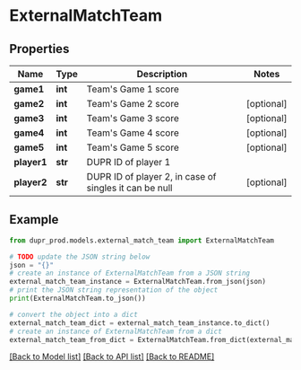 # ExternalMatchTeam


## Properties

Name | Type | Description | Notes
------------ | ------------- | ------------- | -------------
**game1** | **int** | Team&#39;s Game 1 score | 
**game2** | **int** | Team&#39;s Game 2 score | [optional] 
**game3** | **int** | Team&#39;s Game 3 score | [optional] 
**game4** | **int** | Team&#39;s Game 4 score | [optional] 
**game5** | **int** | Team&#39;s Game 5 score | [optional] 
**player1** | **str** | DUPR ID of player 1 | 
**player2** | **str** | DUPR ID of player 2, in case of singles it can be null | [optional] 

## Example

```python
from dupr_prod.models.external_match_team import ExternalMatchTeam

# TODO update the JSON string below
json = "{}"
# create an instance of ExternalMatchTeam from a JSON string
external_match_team_instance = ExternalMatchTeam.from_json(json)
# print the JSON string representation of the object
print(ExternalMatchTeam.to_json())

# convert the object into a dict
external_match_team_dict = external_match_team_instance.to_dict()
# create an instance of ExternalMatchTeam from a dict
external_match_team_from_dict = ExternalMatchTeam.from_dict(external_match_team_dict)
```
[[Back to Model list]](../README.md#documentation-for-models) [[Back to API list]](../README.md#documentation-for-api-endpoints) [[Back to README]](../README.md)


